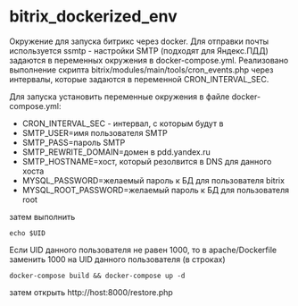 # bitrix_dockerized_env
Окружение для запуска битрикс через docker. Для отправки почты используется ssmtp - настройки SMTP (подходят для Яндекс.ПДД) 
задаются в переменных окружения в docker-compose.yml. Реализовано выполнение скрипта bitrix/modules/main/tools/cron_events.php 
через интервалы, которые задаются в переменной CRON_INTERVAL_SEC. 

Для запуска установить переменные окружения в файле docker-compose.yml:
 - CRON_INTERVAL_SEC - интервал, с которым будут в
 - SMTP_USER=имя пользователя SMTP
 - SMTP_PASS=пароль SMTP
 - SMTP_REWRITE_DOMAIN=домен в pdd.yandex.ru
 - SMTP_HOSTNAME=хост, который резолвится в DNS для данного хоста
 - MYSQL_PASSWORD=желаемый пароль к БД для пользователя bitrix
 - MYSQL_ROOT_PASSWORD=желаемый пароль к БД для пользователя root

затем выполнить

`echo $UID`

Если UID данного пользователя не равен 1000, то в apache/Dockerfile заменить 1000 на UID данного пользователя (в строках)

`docker-compose build && docker-compose up -d`

затем открыть http://host:8000/restore.php


